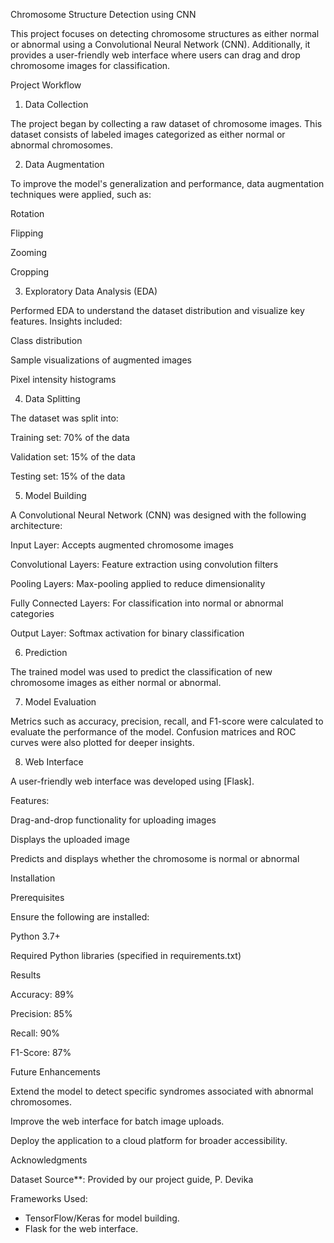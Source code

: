 Chromosome Structure Detection using CNN

This project focuses on detecting chromosome structures as either normal or abnormal using a Convolutional Neural Network (CNN). Additionally, it provides a user-friendly web interface where users can drag and drop chromosome images for classification.

Project Workflow

1. Data Collection

The project began by collecting a raw dataset of chromosome images. This dataset consists of labeled images categorized as either normal or abnormal chromosomes.

2. Data Augmentation

To improve the model's generalization and performance, data augmentation techniques were applied, such as:

Rotation

Flipping

Zooming

Cropping

3. Exploratory Data Analysis (EDA)

Performed EDA to understand the dataset distribution and visualize key features. Insights included:

Class distribution

Sample visualizations of augmented images

Pixel intensity histograms

4. Data Splitting

The dataset was split into:

Training set: 70% of the data

Validation set: 15% of the data

Testing set: 15% of the data

5. Model Building

A Convolutional Neural Network (CNN) was designed with the following architecture:

Input Layer: Accepts augmented chromosome images

Convolutional Layers: Feature extraction using convolution filters

Pooling Layers: Max-pooling applied to reduce dimensionality

Fully Connected Layers: For classification into normal or abnormal categories

Output Layer: Softmax activation for binary classification

6. Prediction

The trained model was used to predict the classification of new chromosome images as either normal or abnormal.

7. Model Evaluation

Metrics such as accuracy, precision, recall, and F1-score were calculated to evaluate the performance of the model. Confusion matrices and ROC curves were also plotted for deeper insights.

8. Web Interface

A user-friendly web interface was developed using [Flask].

Features:

Drag-and-drop functionality for uploading images

Displays the uploaded image

Predicts and displays whether the chromosome is normal or abnormal

Installation

Prerequisites

Ensure the following are installed:

Python 3.7+

Required Python libraries (specified in requirements.txt)

Results

Accuracy: 89%

Precision: 85%

Recall: 90%

F1-Score: 87%

Future Enhancements

Extend the model to detect specific syndromes associated with abnormal chromosomes.

Improve the web interface for batch image uploads.

Deploy the application to a cloud platform for broader accessibility.

Acknowledgments

Dataset Source**: Provided by our project guide, P. Devika

Frameworks Used:  
  - TensorFlow/Keras for model building.  
  - Flask for the web interface.  

